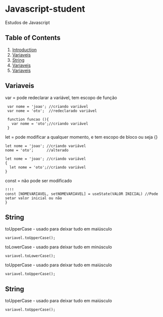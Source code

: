 # Javascript-student
Estudos de Javascript

## Table of Contents

1. [Introduction](#introduction)
2. [Variaveis](#variaveis)
3. [String](#string)
4. [Variaveis](#variaveis)
5. [Variaveis](#variaveis)


## **Variaveis**
var = pode redeclarar a variável, tem escopo de função
```
 var nome = 'joao'; //criando variável
 var nome = 'oto';  //redeclarado variável
    
 function funcao (){
   var nome = 'oto';//criando variável
 }
 ```
 
let = pode modificar a qualquer momento, e tem escopo de bloco ou seja {}
```
let nome = 'joao'; //criando variável
nome = 'oto';      //alterado

let nome = 'joao'; //criando variável
{
  let nome = 'oto';//criando variável
}
```

const = não pode ser modificado
```
!!!!
const [NOMEVARIAVEL, setNOMEVARIAVEL] = useState(VALOR INICIAL) //Pode setar valor inicial ou não
}
```

## **String**
toUpperCase - usado para deixar tudo em maiúsculo
```
variavel.toUpperCase();
 ```
 
toLowerCase - usado para deixar tudo em minúsculo
```
variavel.toLowerCase();
```
 
toUpperCase - usado para deixar tudo em maiúsculo
```
variavel.toUpperCase();
```
 
 ## **String**
toUpperCase - usado para deixar tudo em maiúsculo
```
variavel.toUpperCase();
 ```
 
 
